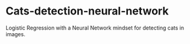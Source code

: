 # Cats-detection-neural-network
Logistic Regression with a Neural Network mindset for detecting cats in images.
